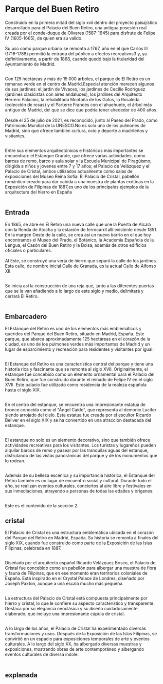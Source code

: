 # Parque del Buen Retiro 

Construido en la primera mitad del siglo xvii dentro del proyecto paisajístico desarrollado 
para el Palacio del Buen Retiro, una antigua posesión real creada por el conde-duque de Olivares (1587-1645)
para disfrute de Felipe IV (1605-1665),​ de quien era su valido. <br><br>
Su uso como parque urbano se remonta a 1767, año en el que Carlos III (1716-1788) permitió la entrada del público a efectos recreativos3​ y, ya definitivamente, a partir de 1868, cuando quedó bajo la 
titularidad del Ayuntamiento de Madrid.<br><br>

Con 125 hectáreas y más de 15 000 árboles, el parque de El Retiro es un remanso verde en el centro de Madrid.Especial atención merecen algunos de sus jardines: el jardín de Vivaces, los jardines de Cecilio Rodríguez (jardines clasicistas con aires andaluces), los jardines del Arquitecto Herrero Palacios, 
la rehabilitada Montaña de los Gatos, la Rosaleda (colección de rosas) y el Parterre Francés con el ahuehuete, el árbol más antiguo de Madrid, del que se dice que podría tener alrededor de 400 años.<br><br> 
Desde el 25 de julio de 2021, es reconocido, junto al Paseo del Prado, como Patrimonio Mundial de la UNESCO.No es solo uno de los pulmones de Madrid, sino que ofrece también cultura, ocio y deporte a madrileños y visitantes.<br><br>

Entre sus elementos arquitectónicos e históricos más importantes se encuentran: el Estanque Grande, 
que ofrece varias actividades, como barcas de remo, barco y aula solar y la Escuela Municipal de Piragüismo,
dirigida a niños y jóvenes entre 7 y 17 años; el Palacio de Velázquez y el Palacio de Cristal,
ambos utilizados actualmente como salas de exposiciones del Museo Reina Sofía. 
El Palacio de Cristal, pabellón romántico creado para dar cabida a una muestra de plantas exóticas 
en la Exposición de Filipinas de 1887,es uno de los principales ejemplos de la arquitectura del hierro en España<br><br>

## Entrada
En 1865, se abre en El Retiro una nueva calle que une la Puerta de Alcalá con la Ronda de Atocha y la estación de ferrocarril allí existente desde 1851. En la margen Oeste de la calle, se crea así un nuevo barrio en el que hoy encontramos el Museo del Prado, el Botánico, la Academia Española de la Lengua, el Casón del Buen Retiro y la Bolsa, además de otros edificios oficiales o particulares.<br><br>
 Al Este, se construyó una verja de hierro que separó la calle de los jardines. Esta calle, de nombre inicial Calle de Granada, es la actual Calle de Alfonso XII. <br><br>
 
 Se inicia así la construcción de una reja que, junto a las diferentes puertas que se le van añadiendo a lo largo de este siglo y medio, delimitará y cerrará El Retiro.<br><br>

## Embarcadero

El Estanque del Retiro es uno de los elementos más emblemáticos y queridos del Parque del Buen Retiro,
situado en Madrid, España. Este parque, que abarca aproximadamente 125 hectáreas en el corazón de la ciudad,
es uno de los pulmones verdes más importantes de Madrid y un lugar de esparcimiento y recreación para
residentes y visitantes por igual.<br><br>

El Estanque del Retiro es una característica central del parque y tiene una historia rica y fascinante que
se remonta al siglo XVII. Originalmente, el estanque fue concebido como un elemento ornamental para el
Palacio del Buen Retiro, que fue construido durante el reinado de Felipe IV en el siglo XVII. Este palacio
fue utilizado como residencia de la realeza española hasta el siglo XIX.<br><br>

En el centro del estanque, se encuentra una impresionante estatua de bronce conocida como el "Ángel Caído",
que representa al demonio Lucifer siendo arrojado del cielo. Esta estatua fue creada por el escultor Ricardo
Bellver en el siglo XIX y se ha convertido en una atracción destacada del estanque.<br><br>

El estanque no solo es un elemento decorativo, sino que también ofrece actividades recreativas para los
visitantes. Los turistas y lugareños pueden alquilar barcos de remo y pasear por las tranquilas aguas del
estanque, disfrutando de las vistas panorámicas del parque y de los monumentos que lo rodean.<br><br>

Además de su belleza escénica y su importancia histórica, el Estanque del Retiro también es un lugar de
encuentro social y cultural. Durante todo el año, se realizan eventos culturales, conciertos al aire libre y
festivales en sus inmediaciones, atrayendo a personas de todas las edades y orígenes.<br><br>



Este es el contenido de la sección 2.

## cristal

El Palacio de Cristal es una estructura emblemática ubicada en el corazón del Parque del Retiro en Madrid, España. Su historia se remonta a finales del siglo XIX, cuando fue construido como parte de la Exposición de las Islas Filipinas, celebrada en 1887.<br><br>

Diseñado por el arquitecto español Ricardo Velázquez Bosco, el Palacio de Cristal fue concebido como un pabellón para albergar una muestra de flora y fauna de Filipinas, que en ese momento eran territorios coloniales de España. Está inspirado en el Crystal Palace de Londres, diseñado por Joseph Paxton, aunque a una escala mucho más pequeña.<br><br>

La estructura del Palacio de Cristal está compuesta principalmente por hierro y cristal, lo que le confiere su aspecto característico y transparente. Destaca por su elegancia neoclásica y su diseño cuidadosamente elaborado, que incluye una impresionante cúpula de cristal.<br><br>

A lo largo de los años, el Palacio de Cristal ha experimentado diversas transformaciones y usos. Después de la Exposición de las Islas Filipinas, se convirtió en un espacio para exposiciones temporales de arte y eventos culturales. A lo largo del siglo XX, ha albergado diversas muestras y exposiciones, mostrando obras de arte contemporáneo y albergando eventos culturales de diversa índole.<br><br>

## explanada
